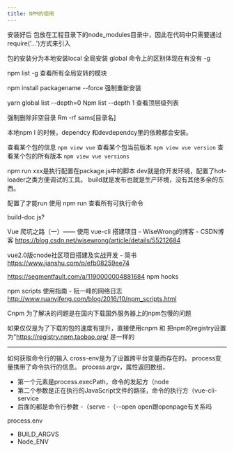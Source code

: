 ```yaml
---
title: NPM的使用
---
```

安装好后  包放在工程目录下的node_modules目录中，因此在代码中只需要通过require('…')方式来引入

包的安装分为本地安装local  全局安装 global 
命令上的区别体现在有没有 -g

npm list -g 查看所有全局安转的模块

npm install packagename --force 强制重新安装


yarn global list --depth=0
Npm list --depth 1 查看顶层级列表

强制删除非空目录
Rm -rf sams[目录名]

本地npm I 的时候，dependcy 和devdependcy里的依赖都会安装。



查看某个包的信息
`npm view vue`
查看某个包当前版本
`npm view vue version`
查看某个包的所有版本
`npm view vue versions`

npm run xxx是执行配置在package.js中的脚本
dev就是你开发环境，配置了hot-loader之类方便调试的工具。
build就是发布也就是生产环境，没有其他多余的东西。

配置了才能run 使用 npm run 查看所有可执行命令

build-doc  js?

Vue 爬坑之路（一）—— 使用 vue-cli 搭建项目 - WiseWrong的博客 - CSDN博客
https://blog.csdn.net/wisewrong/article/details/55212684

vue2.0版cnode社区项目搭建及实战开发 - 简书
https://www.jianshu.com/p/efb08259ee74



https://segmentfault.com/a/1190000004881684
npm hooks

npm scripts 使用指南 - 阮一峰的网络日志
http://www.ruanyifeng.com/blog/2016/10/npm_scripts.html


Cnpm 为了解决的问题是在国内下载国外服务器上的npm包慢的问题

如果仅仅是为了下载的包的速度有提升，直接使用cnpm 和 把npm的registry设置为"https://registry.npm.taobao.org/ 是一样的

---

如何获取命令行的输入
cross-env是为了设置跨平台变量而存在的。
process变量携带了命令执行的信息。
process.argv，属性返回数组，
- 第一个元素是process.execPath，命令的发起方（node
- 第二个参数是正在执行的JavaScript文件的路径，命令的执行方（vue-cli-service
- 后面的都是命令行参数
  -（serve
  -（--open open跟openpage有关系吗


process.env
- BUILD_ARGVS
- Node_ENV


